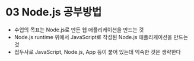 # 03 Node.js 공부방법

- 수업의 목표는 Node.js로 만든 웹 애플리케이션을 만드는 것
- Node.js runtime 위에서 JavaScript로 작성된 Node.js 애플리케이션을 만드는 것
- 접두사로 JavaScript, Node.js, App 등이 붙어 있는데 익숙한 것은 생략한다

